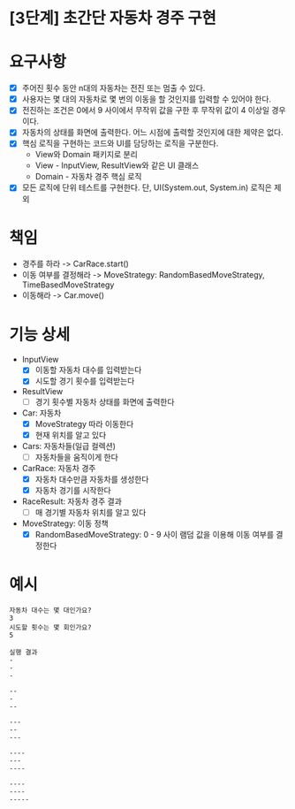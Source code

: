 # [3단계] 초간단 자동차 경주 구현

# 요구사항
- [X] 주어진 횟수 동안 n대의 자동차는 전진 또는 멈출 수 있다.
- [X] 사용자는 몇 대의 자동차로 몇 번의 이동을 할 것인지를 입력할 수 있어야 한다.
- [x] 전진하는 조건은 0에서 9 사이에서 무작위 값을 구한 후 무작위 값이 4 이상일 경우이다.
- [X] 자동차의 상태를 화면에 출력한다. 어느 시점에 출력할 것인지에 대한 제약은 없다.
- [X] 핵심 로직을 구현하는 코드와 UI를 담당하는 로직을 구분한다.
    - View와 Domain 패키지로 분리
    - View - InputView, ResultView와 같은 UI 클래스
    - Domain - 자동차 경주 핵심 로직
- [X] 모든 로직에 단위 테스트를 구현한다. 단, UI(System.out, System.in) 로직은 제외

# 책임
- 경주를 하라 -> CarRace.start()
- 이동 여부를 결정해라
  -> MoveStrategy: RandomBasedMoveStrategy, TimeBasedMoveStrategy
- 이동해라 -> Car.move()

# 기능 상세
  - InputView
    - [X] 이동할 자동차 대수를 입력받는다
    - [X] 시도할 경기 횟수를 입력받는다 
  - ResultView
    - [ ] 경기 횟수별 자동차 상태를 화면에 출력한다 
  - Car: 자동차 
    - [X] MoveStrategy 따라 이동한다
    - [X] 현재 위치를 알고 있다
  - Cars: 자동차들(일급 컬렉션)
    - [ ] 자동차들을 움직이게 한다
  - CarRace: 자동차 경주
    - [X] 자동차 대수만큼 자동차를 생성한다 
    - [X] 자동차 경기를 시작한다
  - RaceResult: 자동차 경주 결과
    - [ ] 매 경기별 자동차 위치를 알고 있다
  - MoveStrategy: 이동 정책
    - [X] RandomBasedMoveStrategy: 0 - 9 사이 램덤 값을 이용해 이동 여부를 결정한다
# 예시
```
자동차 대수는 몇 대인가요?
3
시도할 횟수는 몇 회인가요?
5

실행 결과
-
-
-

--
-
--

---
--
---

----
---
----

----
----
-----
```